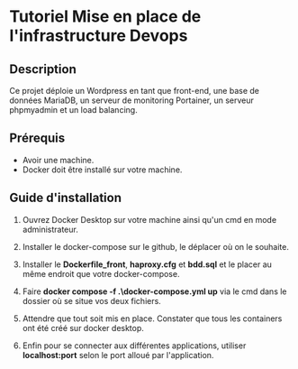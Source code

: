 # Tutoriel Mise en place de l'infrastructure Devops

## Description

Ce projet déploie un Wordpress en tant que front-end, une base de données MariaDB, un serveur de monitoring Portainer, un serveur phpmyadmin et un load balancing.

## Prérequis
- Avoir une machine.
- Docker doit être installé sur votre machine.

## Guide d'installation 
1. Ouvrez Docker Desktop sur votre machine ainsi qu'un cmd en mode administrateur.

2. Installer le docker-compose sur le github, le déplacer où on le souhaite.

3. Installer le **Dockerfile_front**, **haproxy.cfg** et **bdd.sql** et le placer au même endroit que votre docker-compose.

4. Faire **docker compose -f .\docker-compose.yml up** via le cmd dans le dossier où se situe vos deux fichiers. 

5. Attendre que tout soit mis en place. Constater que tous les containers ont été créé sur docker desktop.
 
6. Enfin pour se connecter aux différentes applications, utiliser **localhost:port** selon le port alloué par l'application.
